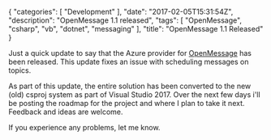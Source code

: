{
   "categories": [ "Development" ],
   "date": "2017-02-05T15:31:54Z",
   "description": "OpenMessage 1.1 released",
   "tags": [ "OpenMessage", "csharp", "vb", "dotnet", "messaging" ],
   "title": "OpenMessage 1.1 Released"
}

Just a quick update to say that the Azure provider for [OpenMessage](https://github.com/Im5tu/OpenMessage) has been released. This update fixes an issue with scheduling messages on topics.

<!--more-->

As part of this update, the entire solution has been converted to the new (old) csproj system as part of Visual Studio 2017. Over the next few days i'll be posting the roadmap for the project and where I plan to take it next. Feedback and ideas are welcome.

If you experience any problems, let me know.